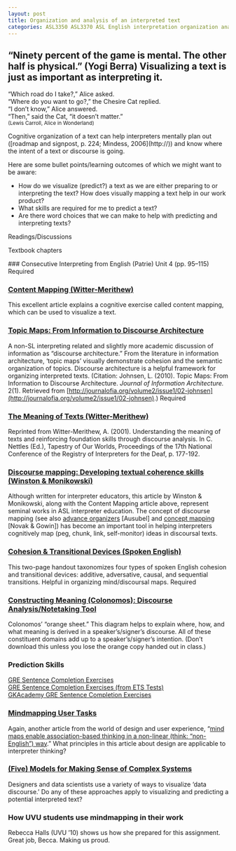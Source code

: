 ```yaml
---
layout: post
title: Organization and analysis of an interpreted text
categories: ASL3350 ASL3370 ASL English interpretation organization analysis
---
```


## “Ninety percent of the game is mental. The other half is physical.” (Yogi Berra) Visualizing a text is just as important as interpreting it.

<p class="lead">
“Which road do I take?,” Alice asked.<br>
“Where do you want to go?,” the Chesire Cat replied.<br>
“I don’t know,” Alice answered.<br>
“Then,” said the Cat, “it doesn’t matter.”<br>
<small>(Lewis Carroll, Alice in Wonderland)</small>
</p>

<p class="lead">
Cognitive organization of a text can help interpreters mentally plan out ([roadmap and signpost, p. 224; Mindess, 2006](http://)) and know where the intent of a text or discourse is going.
</p>

Here are some bullet points/learning outcomes of which we might want to be aware:
* How do we visualize (predict?) a text as we are either preparing to or interpreting the text? How does visually mapping a text help in our work product?
* What skills are required for me to predict a text?
* Are there word choices that we can make to help with predicting and interpreting texts?

Readings/Discussions

<p class="h4">Textbook chapters</p>
### Consecutive Interpreting from English (Patrie)
Unit 4 (pp. 95–115) <span class="c-badge c-badge-pill c-badge-danger">Required</span>

### [Content Mapping (Witter-Merithew)](http://www.unco.edu/doit/resources/publication_pdfs/Content%20Mapping.pdf)
This excellent article explains a cognitive exercise called content mapping, which can be used to visualize a text.

### [Topic Maps: From Information to Discourse Architecture](http://)
A non-SL interpreting related and slightly more academic discussion of information as “discourse architecture.” From the literature in information architecture, ‘topic maps’ visually demonstrate cohesion and the semantic organization of topics. Discourse architecture is a helpful framework for organizing interpreted texts. (Citation: Johnsen, L. (2010). Topic Maps: From Information to Discourse Architecture. *Journal of Information Architecture.* 2(1). Retrieved from [http://journalofia.org/volume2/issue1/02-johnsen](http://journalofia.org/volume2/issue1/02-johnsen).) <span class="c-badge c-badge-pill c-badge-danger">Required</span>

### [The Meaning of Texts (Witter-Merithew)](http://www.unco.edu/doit/resources/publication_pdfs/The%20Meaning%20of%20Texts.pdf)
Reprinted from Witter-Merithew, A. (2001). Understanding the meaning of texts and reinforcing foundation skills through discourse analysis. In C. Nettles (Ed.), Tapestry of Our Worlds, Proceedings of the 17th National Conference of the Registry of Interpreters for the Deaf, p. 177-192.

### [Discourse mapping: Developing textual coherence skills (Winston & Monikowski)](http://)
Although written for interpreter educators, this article by Winston & Monikowski, along with the Content Mapping article above, represent seminal works in ASL interpreter education. The concept of discourse mapping (see also [advance organizers](http://en.wikipedia.org/wiki/David_Ausubel) [Ausubel] and [concept mapping](http://en.wikipedia.org/wiki/Concept_map) [Novak & Gowin]) has become an important tool in helping interpreters cognitively map (peg, chunk, link, self-monitor) ideas in discoursal texts.

### [Cohesion & Transitional Devices (Spoken English)](http://)
This two-page handout taxonomizes four types of spoken English cohesion and transitional devices: additive, adversative, causal, and sequential transitions. Helpful in organizing mind/discoursal maps. <span class="c-badge c-badge-pill c-badge-danger">Required</span>

### [Constructing Meaning (Colonomos): Discourse Analysis/Notetaking Tool](http://)
Colonomos’ “orange sheet.” This diagram helps to explain where, how, and what meaning is derived in a speaker’s/signer’s discourse. All of these constituent domains add up to a speaker’s/signer’s intention. (Don’t download this unless you lose the orange copy handed out in class.)

### Prediction Skills
[GRE Sentence Completion Exercises](http://www.majortests.com/gre/sentence_completion.php)<br>
[GRE Sentence Completion Exercises (from ETS Tests)](https://www.ets.org/gre/revised_general/prepare/verbal_reasoning/text_completion/sample_questions)<br>
[GKAcademy GRE Sentence Completion Exercises](http://www.gkacademy.org/gre-text-completions/)

### [Mindmapping User Tasks](http://www.uxbooth.com/articles/stuck-in-the-details-mind-map-user-tasks)
Again, another article from the world of design and user experience, “[mind maps enable association-based thinking in a non-linear (think: “non-English”) way](http://www.uxbooth.com/articles/stuck-in-the-details-mind-map-user-tasks).” What principles in this article about design are applicable to interpreter thinking?

### [(Five) Models for Making Sense of Complex Systems](https://medium.com/@cwodtke/five-models-for-making-sense-of-complex-systems-134be897b6b3)
Designers and data scientists use a variety of ways to visualize ‘data discourse.’ Do any of these approaches apply to visualizing and predicting a potential interpreted text?

### How UVU students use mindmapping in their work
Rebecca Halls (UVU ’10) shows us how she prepared for this assignment. Great job, Becca. Making us proud.